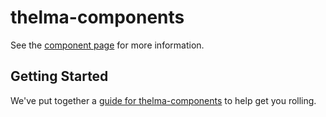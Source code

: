 thelma-components
================

See the [component page](http://sepans.github.io/thelma-components) for more information.

## Getting Started

We've put together a [guide for thelma-components](http://www.polymer-project.org/docs/start/reusableelements.html) to help get you rolling.
